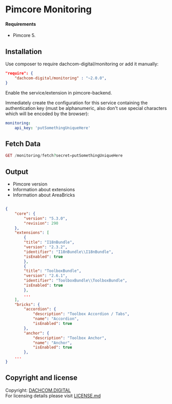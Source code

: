# Pimcore Monitoring

#### Requirements
* Pimcore 5.

## Installation
Use composer to require dachcom-digital/monitoring or add it manually:

```json
"require": {
    "dachcom-digital/monitoring" : "~2.0.0",
}  
```

Enable the service/extension in pimcore-backend.

Immediately create the configuration for this service containing the authentication key (must be alphanumeric, also don't use special characters which will be encoded by the browser):

```yaml
monitoring:
    api_key: 'putSomethingUniqueHere'
```

## Fetch Data
```php
GET /monitoring/fetch?secret=putSomethingUniqueHere
```

## Output
- Pimcore version
- Information about extensions
- Information about AreaBricks

```json

{
    "core": {
        "version": "5.3.0",
        "revision": 290
    },
    "extensions": [
        {
        "title": "I18nBundle",
        "version": "2.3.2",
        "identifier": "I18nBundle\\I18nBundle",
        "isEnabled": true
        },
        {
        "title": "ToolboxBundle",
        "version": "2.6.1",
        "identifier": "ToolboxBundle\\ToolboxBundle",
        "isEnabled": true
        },
        ...
    ],
    "bricks": {
        "accordion": {
            "description": "Toolbox Accordion / Tabs",
            "name": "Accordion",
            "isEnabled": true
        },
        "anchor": {
            "description": "Toolbox Anchor",
            "name": "Anchor",
            "isEnabled": true
        },
    ...
}

```
## Copyright and license
Copyright: [DACHCOM.DIGITAL](http://dachcom-digital.ch)  
For licensing details please visit [LICENSE.md](LICENSE.md)  